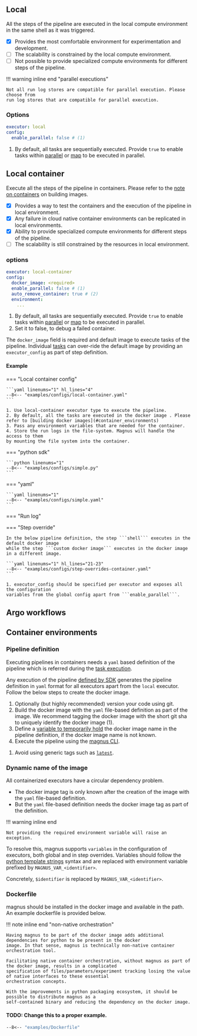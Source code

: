 ## Local

All the steps of the pipeline are executed in the local compute environment in the same shell
as it was triggered.

- [x] Provides the most comfortable environment for experimentation and development.
- [ ] The scalability is constrained by the local compute environment.
- [ ] Not possible to provide specialized compute environments for different steps of the pipeline.

!!! warning inline end "parallel executions"

    Not all run log stores are compatible for parallel execution. Please choose from
    run log stores that are compatible for parallel execution.


### Options

```yaml
executor: local
config:
  enable_parallel: false # (1)
```

1. By default, all tasks are sequentially executed. Provide ```true``` to enable tasks within
[parallel](../../concepts/parallel) or [map](../../concepts/map) to be executed in parallel.



## Local container

Execute all the steps of the pipeline in containers. Please refer to the
[note on containers](#container_environments) on building images.

- [x] Provides a way to test the containers and the execution of the pipeline in local environment.
- [x] Any failure in cloud native container environments can be replicated in local environments.
- [x] Ability to provide specialized compute environments for different steps of the pipeline.
- [ ] The scalability is still constrained by the resources in local environment.

### options

```yaml
executor: local-container
config:
  docker_image: <required>
  enable_parallel: false # (1)
  auto_remove_container: true # (2)
  environment:
    ...
```

 1. By default, all tasks are sequentially executed. Provide ```true``` to enable tasks within
[parallel](../../concepts/parallel) or [map](../../concepts/map) to be executed in parallel.
2. Set it to false, to debug a failed container.

The ```docker_image``` field is required and default image to execute tasks
of the pipeline. Individual [tasks](../../concepts/task) can over-ride the
default image by providing an ```executor_config``` as part of step definition.

#### Example

=== "Local container config"

    ```yaml linenums="1" hl_lines="4"
    --8<-- "examples/configs/local-container.yaml"
    ```

    1. Use local-container executor type to execute the pipeline.
    2. By default, all the tasks are executed in the docker image . Please
    refer to [building docker images](#container_environments)
    3. Pass any environment variables that are needed for the container.
    4. Store the run logs in the file-system. Magnus will handle the access to them
    by mounting the file system into the container.


=== "python sdk"

    ```python linenums="1"
    --8<-- "examples/configs/simple.py"
    ```


=== "yaml"

    ```yaml linenums="1"
    --8<-- "examples/configs/simple.yaml"
    ```

=== "Run log"


=== "Step override"

    In the below pipeline definition, the step ```shell``` executes in the default docker image
    while the step ```custom docker image``` executes in the docker image in a different image.

    ```yaml linenums="1" hl_lines="21-23"
    --8<-- "examples/configs/step-overrides-container.yaml"
    ```

    1. executor_config should be specified per executor and exposes all the configuration
    variables from the global config apart from ```enable_parallel```.




## Argo workflows



## Container environments

### Pipeline definition

Executing pipelines in containers needs a ```yaml``` based definition of the pipeline which is referred during the
[task execution](../../concepts/executor/#step_execution).


Any execution of the pipeline [defined by SDK](../../sdk) generates the pipeline definition in ```yaml``` format
for all executors apart from the ```local``` executor. Follow the below steps to create the docker image.


<div class="annotate" markdown>

1. Optionally (but highly recommended) version your code using git.
2. Build the docker image with the ```yaml``` file-based definition as part of the image. We recommend
tagging the docker image with the short git sha to uniquely identify the docker image (1).
3. Define a [variable to temporarily hold](#dynamic_name_of_the_image) the docker image name in the
pipeline definition, if the docker image name is not known.
4. Execute the pipeline using the [magnus CLI](../../cli).

</div>

1. Avoid using generic tags such as [```latest```](https://docs.docker.com/develop/dev-best-practices/).

### Dynamic name of the image


All containerized executors have a circular dependency problem.

- The docker image tag is only known after the creation of the image with the ```yaml``` file-based definition.
- But the ```yaml``` file-based definition needs the docker image tag as part of the definition.



!!! warning inline end

    Not providing the required environment variable will raise an exception.

To resolve this, magnus supports ```variables``` in the configuration of executors, both global and in step
overrides. Variables should follow the
[python template strings](https://docs.python.org/3/library/string.html#template-strings)
syntax and are replaced with environment variable prefixed by ```MAGNUS_VAR_<identifier>```.

Concretely, ```$identifier``` is replaced by ```MAGNUS_VAR_<identifier>```.


### Dockerfile

magnus should be installed in the docker image and available in the path. An example dockerfile is provided
below.

!!! note inline end "non-native orchestration"

    Having magnus to be part of the docker image adds additional dependencies for python to be present in the docker
    image. In that sense, magnus is technically non-native container orchestration tool.

    Facilitating native container orchestration, without magnus as part of the docker image, results in a complicated
    specification of files/parameters/experiment tracking losing the value of native interfaces to these essential
    orchestration concepts.

    With the improvements in python packaging ecosystem, it should be possible to distribute magnus as a
    self-contained binary and reducing the dependency on the docker image.

#### TODO: Change this to a proper example.
```dockerfile linenums="1"
--8<-- "examples/Dockerfile"
```
